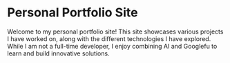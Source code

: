 # Personal Portfolio Site

Welcome to my personal portfolio site! This site showcases various projects I have worked on, along with the different technologies I have explored. While I am not a full-time developer, I enjoy combining AI and Googlefu to learn and build innovative solutions.
